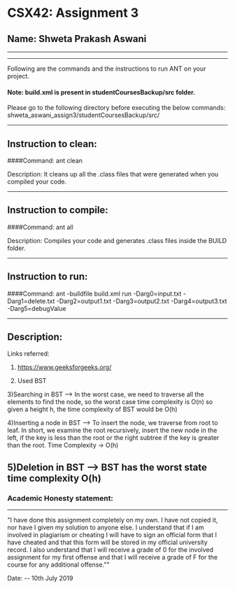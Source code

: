 # CSX42: Assignment 3
## Name: Shweta Prakash Aswani

-----------------------------------------------------------------------
-----------------------------------------------------------------------


Following are the commands and the instructions to run ANT on your project.
#### Note: build.xml is present in studentCoursesBackup/src folder.

Please go to the following directory before executing the below commands:
shweta_aswani_assign3/studentCoursesBackup/src/

-----------------------------------------------------------------------
## Instruction to clean:

####Command: ant clean

Description: It cleans up all the .class files that were generated when you
compiled your code.

-----------------------------------------------------------------------
## Instruction to compile:

####Command: ant all

Description: Compiles your code and generates .class files inside the BUILD folder.

-----------------------------------------------------------------------
## Instruction to run:

####Command: 
ant -buildfile build.xml run -Darg0=input.txt -Darg1=delete.txt -Darg2=output1.txt -Darg3=output2.txt -Darg4=output3.txt -Darg5=debugValue

-----------------------------------------------------------------------
## Description:
Links referred:
1) https://www.geeksforgeeks.org/

2) Used BST

3)Searching in BST --> In the worst case, we need to traverse all the elements to find the node, so the worst case time complexity is O(n)
  so given a height h, the time complexity of BST would be O(h)

4)Inserting a node in BST --> To insert the node, we traverse from root to leaf. In short, we examine the root recursively, insert the new node in the left,
if the key is less than the root or the right subtree if the key is greater than the root. Time Complexity -> O(h)

5)Deletion in BST --> BST has the worst state time complexity O(h)
-----------------------------------------------------------------------
### Academic Honesty statement:
-----------------------------------------------------------------------

"I have done this assignment completely on my own. I have not copied
it, nor have I given my solution to anyone else. I understand that if
I am involved in plagiarism or cheating I will have to sign an
official form that I have cheated and that this form will be stored in
my official university record. I also understand that I will receive a
grade of 0 for the involved assignment for my first offense and that I
will receive a grade of F for the course for any additional
offense.""

Date: -- 10th July 2019



